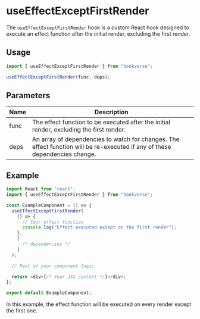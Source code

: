 # useEffectExceptFirstRender

The `useEffectExceptFirstRender` hook is a custom React hook designed to execute an effect function after the initial render, excluding the first render.

## Usage

```javascript
import { useEffectExceptFirstRender } from "hookverse";
```

```javascript
useEffectExceptFirstRender(func, deps);
```

## Parameters

| Name | Description                                                                                                                 |
| ---- | --------------------------------------------------------------------------------------------------------------------------- |
| func | The effect function to be executed after the initial render, excluding the first render.                                    |
| deps | An array of dependencies to watch for changes. The effect function will be re-executed if any of these dependencies change. |

## Example

```javascript
import React from "react";
import { useEffectExceptFirstRender } from "hookverse";

const ExampleComponent = () => {
  useEffectExceptFirstRender(
    () => {
      // Your effect function
      console.log("Effect executed except on the first render");
    },
    [
      /* dependencies */
    ]
  );

  // Rest of your component logic

  return <div>{/* Your JSX content */}</div>;
};

export default ExampleComponent;
```

In this example, the effect function will be executed on every render except the first one.
